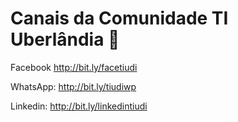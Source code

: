 # Canais da Comunidade TI Uberlândia 🚀

Facebook http://bit.ly/facetiudi

WhatsApp: http://bit.ly/tiudiwp

Linkedin: http://bit.ly/linkedintiudi



